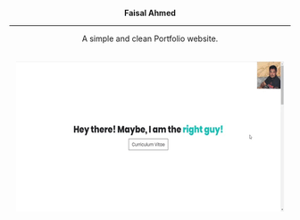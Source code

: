 <div  align="center">
  
<b> Faisal Ahmed </b>

<hr style="background-color:black;">

<p>A simple and clean Portfolio website.</p>

<br>
<img src="resources/portfolio.gif" alt="portfolio gif">
</div>
